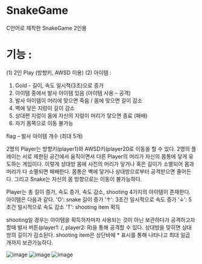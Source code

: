 # SnakeGame
C언어로 제작한 SnakeGame 2인용

# 기능 : 
 (1) 2인 Play (방향키, AWSD 이용)
 (2) 아이템 :
1. Gold - 길이, 속도 일시적(3초)으로 증가
2. 아이템 중에서 발사 아이템 있음 (아이템 사용 – 공격)
3. 발사 아이템이 머리에 맞으면 죽음 / 몸에 맞으면 길이 감소
3. 벽에 닿은 지렁이 길이 감소
4. 상대편 지렁이 몸에 자신의 지렁이 머리가 닿으면 종료 (패배)
5. 자기 몸쪽으로 이동 불가능

flag – 발사 아이템 개수 (최대 5개)

2명의 Player는 방향키(player1)와 AWSD키(player20로 이동을 할 수 있다. 2명의 플레이는 서로 제한된 공간에서 움직이면서 다른 Player의 머리가 자신의 몸통에 닿게 유도하는 게임이다. 이렇게 상대방 몸에 사진의 머리가 닿거나 혹은 길이가 소멸되어 몸과 머리가 다 소멸되면 패배한다. 몸통은 벽에 닿거나 상대방으로부터 공격받으면 줄어든다. 그리고 Snake는 자신의 몸 방향으로는 이동이 불가능하다.

Player는 총 길이 증가, 속도 증가, 속도 감소, shooting 4가지의 아이템이 존재한다. 아이템은 다음과 같다.
'O': snake 길이 증가
'↑': 3초간 일시적으로 속도 증가
'↓': 5초간 일시적으로 속도 감소
'T': shooting item 획득

shooting일 경우는 아이템을 획득하자마자 사용되는 것이 아닌 보관하다가 공격하고자 할때 발사 버튼(player1: /, player2: R)을 통해 공격할 수 있다. 상대방을 맞히면 상대방의 길이가 감소된다. shooting item은 상단바에 * 표시를 통해 나타나고 최대 일곱 개까지 보관가능하다.

![image](https://user-images.githubusercontent.com/109158497/199724189-e4bb9230-6262-4535-bb89-224f2f87347f.png)
![image](https://user-images.githubusercontent.com/109158497/199724313-5809eb12-54c4-4cdd-8b30-1954b9f7944c.png)
![image](https://user-images.githubusercontent.com/109158497/199724347-b6a51de0-10e7-45ef-8fea-2d427e59dad2.png)
